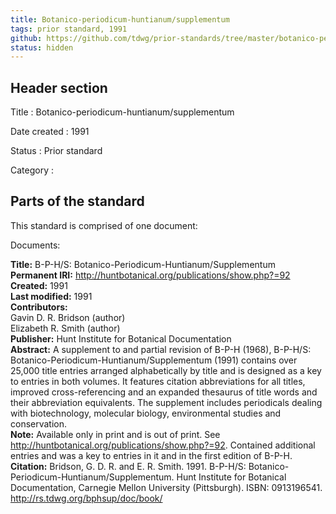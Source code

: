 ```yaml
---
title: Botanico-periodicum-huntianum/supplementum
tags: prior standard, 1991
github: https://github.com/tdwg/prior-standards/tree/master/botanico-periodicum-huntianum-supplementum
status: hidden
---
```


## Header section

Title
: Botanico-periodicum-huntianum/supplementum

Date created
: 1991

Status
: Prior standard

Category
: 

## Parts of the standard

This standard is comprised of one document: 

Documents:

**Title:** B-P-H/S: Botanico-Periodicum-Huntianum/Supplementum\
**Permanent IRI:** <a href="http://rs.tdwg.org/bphsup/doc/book/">http://huntbotanical.org/publications/show.php?=92</a>\
**Created:** 1991\
**Last modified:** 1991\
**Contributors:**\
Gavin D. R. Bridson (author)\
Elizabeth R. Smith (author)\
**Publisher:** Hunt Institute for Botanical Documentation\
**Abstract:** A supplement to and partial revision of B-P-H (1968), B-P-H/S: Botanico-Periodicum-Huntianum/Supplementum (1991) contains over 25,000 title entries arranged alphabetically by title and is designed as a key to entries in both volumes. It features citation abbreviations for all titles, improved cross-referencing and an expanded thesaurus of title words and their abbreviation equivalents. The supplement includes periodicals dealing with biotechnology, molecular biology, environmental studies and conservation. \
**Note:** Available only in print and is out of print. See http://huntbotanical.org/publications/show.php?=92. Contained additional entries and was a key to entries in it and in the first edition of B-P-H.\
**Citation:** Bridson, G. D. R. and E. R. Smith. 1991. B-P-H/S: Botanico-Periodicum-Huntianum/Supplementum. Hunt Institute for Botanical Documentation, Carnegie Mellon University (Pittsburgh). ISBN: 0913196541. http://rs.tdwg.org/bphsup/doc/book/

